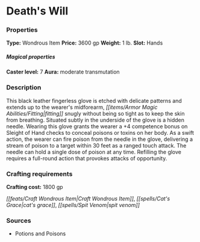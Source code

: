 ﻿---
Title: "Death's Will"
Type: "Wondrous Item"
Price: "3600 gp"
Weight: "1 lb."
Slot: "Hands"
Caster level: "7"
Aura: "moderate transmutation"
Description: |
  "This black leather fingerless glove is etched with delicate patterns and extends up to the wearer's midforearm, fitting snugly without being so tight as to keep the skin from breathing. Situated subtly in the underside of the glove is a hidden needle. Wearing this glove grants the wearer a +4 competence bonus on Sleight of Hand checks to conceal poisons or toxins on her body. As a swift action, the wearer can fire poison from the needle in the glove, delivering a stream of poison to a target within 30 feet as a ranged touch attack. The needle can hold a single dose of poison at any time. Refilling the glove requires a full-round action that provokes attacks of opportunity."
Crafting cost: "1800 gp"
Sources: "['Potions and Poisons']"
---

# Death's Will

### Properties

**Type:** Wondrous Item **Price:** 3600 gp **Weight:** 1 lb. **Slot:** Hands

##### Magical properties

**Caster level:** 7 **Aura:** moderate transmutation

### Description

This black leather fingerless glove is etched with delicate patterns and extends up to the wearer's midforearm, _[[items/Armor Magic Abilities/Fitting|fitting]]_ snugly without being so tight as to keep the skin from breathing. Situated subtly in the underside of the glove is a hidden needle. Wearing this glove grants the wearer a +4 competence bonus on Sleight of Hand checks to conceal poisons or toxins on her body. As a swift action, the wearer can fire poison from the needle in the glove, delivering a stream of poison to a target within 30 feet as a ranged touch attack. The needle can hold a single dose of poison at any time. Refilling the glove requires a full-round action that provokes attacks of opportunity.

### Crafting requirements

**Crafting cost:** 1800 gp

_[[feats/Craft Wondrous Item|Craft Wondrous Item]]_, _[[spells/Cat's Grace|cat's grace]]_, _[[spells/Spit Venom|spit venom]]_

### Sources

* Potions and Poisons